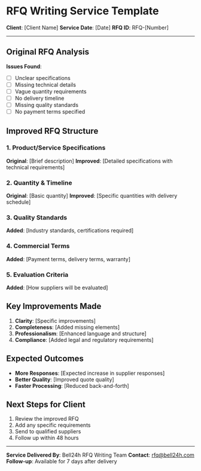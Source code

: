 # RFQ Writing Service Template

**Client**: [Client Name]
**Service Date**: [Date]
**RFQ ID**: RFQ-[Number]

---

## Original RFQ Analysis
**Issues Found**:
- [ ] Unclear specifications
- [ ] Missing technical details
- [ ] Vague quantity requirements
- [ ] No delivery timeline
- [ ] Missing quality standards
- [ ] No payment terms specified

## Improved RFQ Structure

### 1. Product/Service Specifications
**Original**: [Brief description]
**Improved**: [Detailed specifications with technical requirements]

### 2. Quantity & Timeline
**Original**: [Basic quantity]
**Improved**: [Specific quantities with delivery schedule]

### 3. Quality Standards
**Added**: [Industry standards, certifications required]

### 4. Commercial Terms
**Added**: [Payment terms, delivery terms, warranty]

### 5. Evaluation Criteria
**Added**: [How suppliers will be evaluated]

## Key Improvements Made
1. **Clarity**: [Specific improvements]
2. **Completeness**: [Added missing elements]
3. **Professionalism**: [Enhanced language and structure]
4. **Compliance**: [Added legal and regulatory requirements]

## Expected Outcomes
- **More Responses**: [Expected increase in supplier responses]
- **Better Quality**: [Improved quote quality]
- **Faster Processing**: [Reduced back-and-forth]

## Next Steps for Client
1. Review the improved RFQ
2. Add any specific requirements
3. Send to qualified suppliers
4. Follow up within 48 hours

---

**Service Delivered By**: Bell24h RFQ Writing Team
**Contact**: rfq@bell24h.com
**Follow-up**: Available for 7 days after delivery
